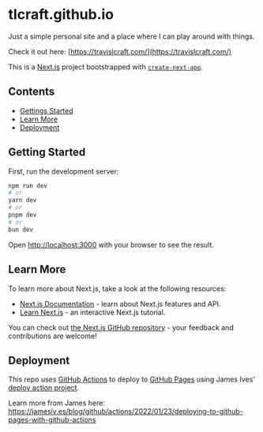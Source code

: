 # tlcraft.github.io
Just a simple personal site and a place where I can play around with things.

Check it out here: [https://travislcraft.com/](https://travislcraft.com/)

This is a [Next.js](https://nextjs.org) project bootstrapped with [`create-next-app`](https://nextjs.org/docs/app/api-reference/cli/create-next-app).

## Contents

- [Gettings Started](#getting-started)
- [Learn More](#learn-more)
- [Deployment](#deployment)

## Getting Started

First, run the development server:

```bash
npm run dev
# or
yarn dev
# or
pnpm dev
# or
bun dev
```

Open [http://localhost:3000](http://localhost:3000) with your browser to see the result.

## Learn More

To learn more about Next.js, take a look at the following resources:

- [Next.js Documentation](https://nextjs.org/docs) - learn about Next.js features and API.
- [Learn Next.js](https://nextjs.org/learn) - an interactive Next.js tutorial.

You can check out [the Next.js GitHub repository](https://github.com/vercel/next.js) - your feedback and contributions are welcome!

## Deployment

This repo uses [GitHub Actions](https://github.com/features/actions) to deploy to [GitHub Pages](https://pages.github.com/) using  James Ives' [deploy action project](https://github.com/JamesIves/github-pages-deploy-action).

Learn more from James here: https://jamesiv.es/blog/github/actions/2022/01/23/deploying-to-github-pages-with-github-actions
